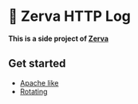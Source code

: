 # 🌱 Zerva HTTP Log

**This is a side project of [Zerva](https://github.com/holtwick/zerva)**

## Get started

- [Apache like](https://github.com/expressjs/morgan)
- [Rotating](https://github.com/iccicci/rotating-file-stream)
